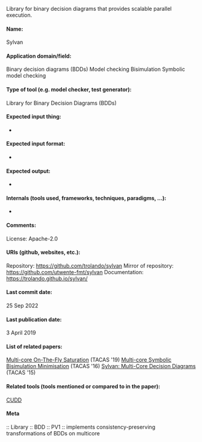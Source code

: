 Library for binary decision diagrams that provides scalable parallel execution.

#### Name:
Sylvan

#### Application domain/field:
Binary decision diagrams (BDDs)
Model checking
Bisimulation
Symbolic model checking

#### Type of tool (e.g. model checker, test generator):
Library for Binary Decision Diagrams (BDDs)

#### Expected input thing:
-

#### Expected input format:
-

#### Expected output:
-

#### Internals (tools used, frameworks, techniques, paradigms, ...):
-

#### Comments:
License: Apache-2.0

#### URIs (github, websites, etc.):
Repository: https://github.com/trolando/sylvan
Mirror of repository: https://github.com/utwente-fmt/sylvan
Documentation: https://trolando.github.io/sylvan/

#### Last commit date:
25 Sep 2022

#### Last publication date:
3 April 2019

#### List of related papers:
[Multi-core On-The-Fly Saturation](https://doi.org/10.1007/978-3-030-17465-1_4) (TACAS '19)
[Multi-core Symbolic Bisimulation Minimisation](https://doi.org/10.1007/978-3-662-49674-9_19) (TACAS '16)
[Sylvan: Multi-Core Decision Diagrams](https://doi.org/10.1007/978-3-662-46681-0_60) (TACAS '15)

#### Related tools (tools mentioned or compared to in the paper):
[CUDD](Libraries/CUDD.md)

#### Meta
:: Library
:: BDD
:: PV1 :: implements consistency-preserving transformations of BDDs on multicore